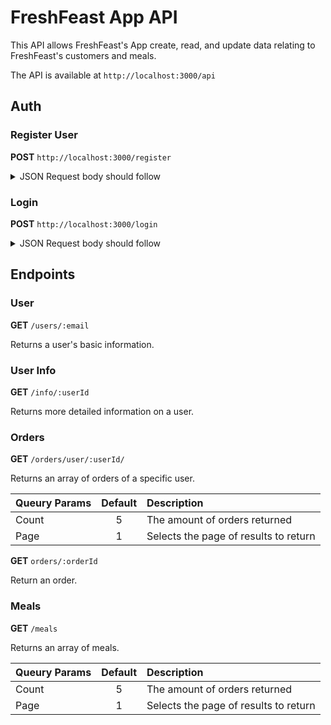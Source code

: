 # FreshFeast App API
This API allows FreshFeast's App create, read, and update data relating to FreshFeast's customers and meals.

The API is available at `http://localhost:3000/api`

## Auth ##

### Register User ###

**POST** `http://localhost:3000/register`
<details>
<summary>JSON Request body should follow</summary>

```
{
    "user": {
        "email": "String",
        "password": "String",
        "firstName": "String",
        "lastName": "String",
        "dietChoice": ["String"],
        "allergens": ["String"],
        "preferredDay": "Number"
    },
    "info": {
    "deliveryAddress": {
        "address1": "String",
        "address2": "String",
        "city": "String",
        "state": "String",
        "zip": "String"
    },
    "DOB": "MM/DD/YYYY",
    "phone": "String"
    },
     "paymentInfo": {
        "ccNum": "string",
        "ccDetails": {
            "address1": "String",
            "address2": "String",
            "city": "String",
            "state": "String",
            "zip": "String"
        },
        "ccExp": {
            "month": Number,
            "year": Number
        }
    }
}
```
</details>

### Login ###

**POST** `http://localhost:3000/login`
<details>
<summary>JSON Request body should follow</summary>

```
{
    "email": "String"
    "password": "String
}
```
</details>


## Endpoints ##

### User ###
**GET** `/users/:email`

Returns a user's basic information.

### User Info ###
**GET** `/info/:userId`

Returns more detailed information on a user.

### Orders ###
**GET** `/orders/user/:userId/`

Returns an array of orders of a specific user.

| Queury Params      | Default     | Description   |
| :---        |    :----:   |          :--- |
| Count       | 5           | The amount of orders returned  |
| Page        | 1           | Selects the page of results to return      |

**GET** `orders/:orderId`

Return an order.

### Meals ###
**GET** `/meals`

Returns an array of meals.

| Queury Params      | Default     | Description   |
| :---        |    :----:   |          :--- |
| Count       | 5           | The amount of orders returned  |
| Page        | 1           | Selects the page of results to return      |



